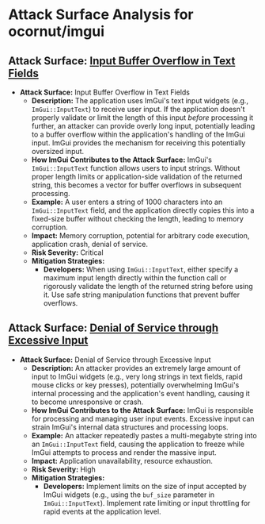 # Attack Surface Analysis for ocornut/imgui

## Attack Surface: [Input Buffer Overflow in Text Fields](./attack_surfaces/input_buffer_overflow_in_text_fields.md)

*   **Attack Surface:** Input Buffer Overflow in Text Fields
    *   **Description:** The application uses ImGui's text input widgets (e.g., `ImGui::InputText`) to receive user input. If the application doesn't properly validate or limit the length of this input *before* processing it further, an attacker can provide overly long input, potentially leading to a buffer overflow within the application's handling of the ImGui input. ImGui provides the mechanism for receiving this potentially oversized input.
    *   **How ImGui Contributes to the Attack Surface:** ImGui's `ImGui::InputText` function allows users to input strings. Without proper length limits or application-side validation of the returned string, this becomes a vector for buffer overflows in subsequent processing.
    *   **Example:** A user enters a string of 1000 characters into an `ImGui::InputText` field, and the application directly copies this into a fixed-size buffer without checking the length, leading to memory corruption.
    *   **Impact:** Memory corruption, potential for arbitrary code execution, application crash, denial of service.
    *   **Risk Severity:** Critical
    *   **Mitigation Strategies:**
        *   **Developers:**  When using `ImGui::InputText`, either specify a maximum input length directly within the function call or rigorously validate the length of the returned string before using it. Use safe string manipulation functions that prevent buffer overflows.

## Attack Surface: [Denial of Service through Excessive Input](./attack_surfaces/denial_of_service_through_excessive_input.md)

*   **Attack Surface:** Denial of Service through Excessive Input
    *   **Description:** An attacker provides an extremely large amount of input to ImGui widgets (e.g., very long strings in text fields, rapid mouse clicks or key presses), potentially overwhelming ImGui's internal processing and the application's event handling, causing it to become unresponsive or crash.
    *   **How ImGui Contributes to the Attack Surface:** ImGui is responsible for processing and managing user input events. Excessive input can strain ImGui's internal data structures and processing loops.
    *   **Example:** An attacker repeatedly pastes a multi-megabyte string into an `ImGui::InputText` field, causing the application to freeze while ImGui attempts to process and render the massive input.
    *   **Impact:** Application unavailability, resource exhaustion.
    *   **Risk Severity:** High
    *   **Mitigation Strategies:**
        *   **Developers:** Implement limits on the size of input accepted by ImGui widgets (e.g., using the `buf_size` parameter in `ImGui::InputText`). Implement rate limiting or input throttling for rapid events at the application level.

